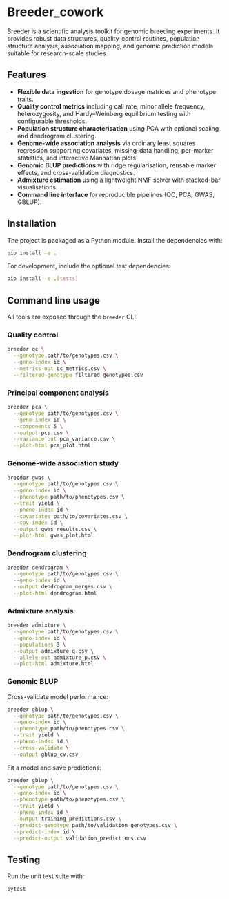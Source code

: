 # Breeder_cowork

Breeder is a scientific analysis toolkit for genomic breeding experiments. It provides
robust data structures, quality-control routines, population structure analysis, association
mapping, and genomic prediction models suitable for research-scale studies.

## Features

- **Flexible data ingestion** for genotype dosage matrices and phenotype traits.
- **Quality control metrics** including call rate, minor allele frequency, heterozygosity, and
  Hardy–Weinberg equilibrium testing with configurable thresholds.
- **Population structure characterisation** using PCA with optional scaling and dendrogram
  clustering.
- **Genome-wide association analysis** via ordinary least squares regression supporting
  covariates, missing-data handling, per-marker statistics, and interactive Manhattan plots.
- **Genomic BLUP predictions** with ridge regularisation, reusable marker effects, and
  cross-validation diagnostics.
- **Admixture estimation** using a lightweight NMF solver with stacked-bar visualisations.
- **Command line interface** for reproducible pipelines (QC, PCA, GWAS, GBLUP).

## Installation

The project is packaged as a Python module. Install the dependencies with:

```bash
pip install -e .
```

For development, include the optional test dependencies:

```bash
pip install -e .[tests]
```

## Command line usage

All tools are exposed through the `breeder` CLI.

### Quality control

```bash
breeder qc \
  --genotype path/to/genotypes.csv \
  --geno-index id \
  --metrics-out qc_metrics.csv \
  --filtered-genotype filtered_genotypes.csv
```

### Principal component analysis

```bash
breeder pca \
  --genotype path/to/genotypes.csv \
  --geno-index id \
  --components 5 \
  --output pcs.csv \
  --variance-out pca_variance.csv \
  --plot-html pca_plot.html
```

### Genome-wide association study

```bash
breeder gwas \
  --genotype path/to/genotypes.csv \
  --geno-index id \
  --phenotype path/to/phenotypes.csv \
  --trait yield \
  --pheno-index id \
  --covariates path/to/covariates.csv \
  --cov-index id \
  --output gwas_results.csv \
  --plot-html gwas_plot.html
```

### Dendrogram clustering

```bash
breeder dendrogram \
  --genotype path/to/genotypes.csv \
  --geno-index id \
  --output dendrogram_merges.csv \
  --plot-html dendrogram.html
```

### Admixture analysis

```bash
breeder admixture \
  --genotype path/to/genotypes.csv \
  --geno-index id \
  --populations 3 \
  --output admixture_q.csv \
  --allele-out admixture_p.csv \
  --plot-html admixture.html
```

### Genomic BLUP

Cross-validate model performance:

```bash
breeder gblup \
  --genotype path/to/genotypes.csv \
  --geno-index id \
  --phenotype path/to/phenotypes.csv \
  --trait yield \
  --pheno-index id \
  --cross-validate \
  --output gblup_cv.csv
```

Fit a model and save predictions:

```bash
breeder gblup \
  --genotype path/to/genotypes.csv \
  --geno-index id \
  --phenotype path/to/phenotypes.csv \
  --trait yield \
  --pheno-index id \
  --output training_predictions.csv \
  --predict-genotype path/to/validation_genotypes.csv \
  --predict-index id \
  --predict-output validation_predictions.csv
```

## Testing

Run the unit test suite with:

```bash
pytest
```
